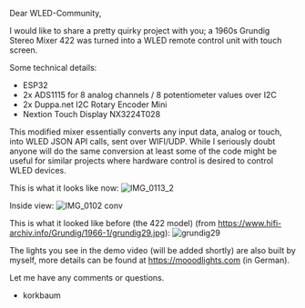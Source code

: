 Dear WLED-Community,

I would like to share a pretty quirky project with you; a 1960s Grundig Stereo Mixer 422 was turned into a WLED remote control unit with touch screen.

Some technical details:
- ESP32
- 2x ADS1115 for 8 analog channels / 8 potentiometer values over I2C 
- 2x Duppa.net I2C Rotary Encoder Mini
- Nextion Touch Display NX3224T028

This modified mixer essentially converts any input data, analog or touch, into WLED JSON API calls, sent over WIFI/UDP.
While I seriously doubt anyone will do the same conversion at least some of the code might be useful for similar projects where hardware control is desired to control WLED devices. 

This is what it looks like now:
![IMG_0113_2](https://user-images.githubusercontent.com/16290782/188838023-04bf8fcd-9ce7-44ae-a3e3-597ca8a97e55.jpg)

Inside view: 
![IMG_0102 conv](https://user-images.githubusercontent.com/16290782/188832203-d473bc22-6cb8-4f89-98ea-4d14892e7fd9.jpeg)

This is what it looked like before (the 422 model) (from https://www.hifi-archiv.info/Grundig/1966-1/grundig29.jpg):
![grundig29](https://user-images.githubusercontent.com/16290782/188831966-dc0bdb3e-7b76-41f7-9854-e24520ee03bc.jpg)

The lights you see in the demo video (will be added shortly) are also built by myself, more details can be found at https://mooodlights.com (in German).

Let me have any comments or questions.

- korkbaum
